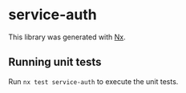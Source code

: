 # service-auth

This library was generated with [Nx](https://nx.dev).

## Running unit tests

Run `nx test service-auth` to execute the unit tests.
